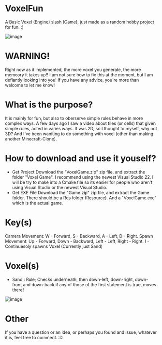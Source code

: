 # VoxelFun
A Basic Voxel (Engine) slash (Game), just made as a random hobby project for fun. :)

![image](https://user-images.githubusercontent.com/111960570/186639940-cb95f259-e4e6-4e5c-969b-2e9524a9afb2.png)

# WARNING!
Right now as it implemented, the more voxel you generate, the more memeory it takes up!!
I am not sure how to fix this at the moment, but I am defiantly looking into you! If you have any advice, you're more than welcome to let me know!

# What is the purpose?
It is mainly for fun, but also to oberserve simple rules behave in more complex ways. A few days ago I saw a video about tiles (or cells) that given simple rules, acted in varies ways. It was 2D, so I thought to myself, why not 3D? And I've been waniting to do something with voxel (other than making another Minecraft-Clone).

# How to download and use it youself?
- Get Project
Download the "VoxelGame.zip" zip file, and extract the folder "Voxel Game". I recommend using the newest Visual Studio 22.
I will be try to make into a Cmake file so its easier for people who aren't using Visual Studio or the newest Visual Studio.
- Get EXE File
Download the "Game.zip" zip file, and extract the Game folder. There should be a Res folder (Resource). And a "VoxelGame.exe" which is the actual game.

# Key(s)
Camera Movement: W - Forward, S - Backward, A - Left, D - Right.
Spawn Movement: Up - Forward, Down - Backward, Left - Left, Right - Right.
I - Continuesoly spawns Voxel (Currently just Sand)

# Voxel(s)
- Sand : Rule; Checks underneath, then down-left, down-right, down-front and down-back if any of those of the first statement is true, moves there!

![image](https://user-images.githubusercontent.com/111960570/186641685-f1b27e18-ef3f-4a87-a516-02364cb31058.png)



# Other
If you have a question or an idea, or perhaps you found and issue, whatever it is, feel free to comment. :D
